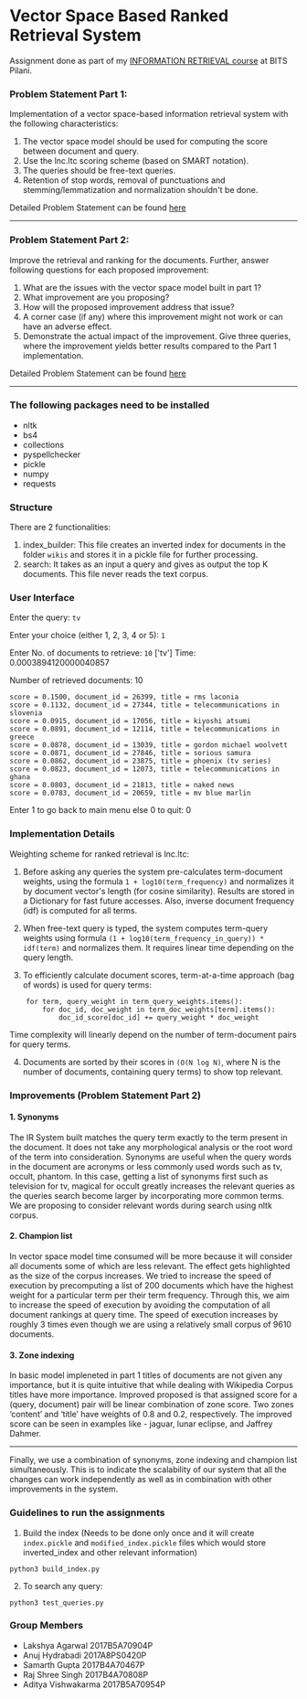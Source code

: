 # Vector Space Based Ranked Retrieval System

Assignment done as part of my <u>INFORMATION RETRIEVAL course</u> at BITS Pilani.

### Problem Statement Part 1:
Implementation of a vector space-based information retrieval system with the following characteristics:
1. The vector space model should be used for computing the score between document and query.
2. Use the lnc.ltc scoring scheme (based on SMART notation).
3. The queries should be free-text queries.
4. Retention of stop words, removal of punctuations and stemming/lemmatization and normalization shouldn't be done.

Detailed Problem Statement can be found [here](https://github.com/lakshya0904/RankedRetrievalSystem/blob/main/Assignment_IR_RS-1.pdf)
<hr>

### Problem Statement Part 2:
Improve the retrieval and ranking for the documents. Further, answer following questions for each proposed improvement:
1. What are the issues with the vector space model built in part 1?
2. What improvement are you proposing?
3. How will the proposed improvement address that issue?
4. A corner case (if any) where this improvement might not work or can have an adverse effect.
5. Demonstrate the actual impact of the improvement. Give three queries, where the improvement yields better results compared to the Part 1 implementation.

Detailed Problem Statement can be found [here](https://github.com/lakshya0904/RankedRetrievalSystem/blob/main/Assignment_IR_RS-1.pdf)
<hr>

### The following packages need to be installed

- nltk
- bs4
- collections
- pyspellchecker
- pickle
- numpy
- requests

### Structure

There are 2 functionalities:

1. index_builder: This file creates an inverted index for documents in the folder `wikis` and stores it in a pickle file for further processing.
2. search: It takes as an input a query and gives as output the top K documents. This file never reads the text corpus.

### User Interface

Enter the query: `tv`

Enter your choice (either 1, 2, 3, 4 or 5): `1`

Enter No. of documents to retrieve: `10`
['tv']
Time:  0.0003894120000040857

Number of retrieved documents: 10

```
score = 0.1500, document_id = 26399, title = rms laconia
score = 0.1132, document_id = 27344, title = telecommunications in slovenia
score = 0.0915, document_id = 17056, title = kiyoshi atsumi
score = 0.0891, document_id = 12114, title = telecommunications in greece
score = 0.0878, document_id = 13039, title = gordon michael woolvett
score = 0.0871, document_id = 27846, title = sorious samura
score = 0.0862, document_id = 23875, title = phoenix (tv series)
score = 0.0823, document_id = 12073, title = telecommunications in ghana
score = 0.0803, document_id = 21813, title = naked news
score = 0.0783, document_id = 20659, title = mv blue marlin
```

Enter 1 to go back to main menu else 0 to quit: 0

### Implementation Details

Weighting scheme for ranked retrieval is lnc.ltc:

1. Before asking any queries the system pre-calculates term-document weights, using the formula `1 + log10(term_frequency)` and normalizes it by document vector's length (for cosine similarity). Results are stored in a Dictionary for fast future accesses. Also, inverse document frequency (idf) is computed for all terms.

2. When free-text query is typed, the system computes term-query weights using formula `(1 + log10(term_frequency_in_query)) * idf(term)` and normalizes them. It requires linear time depending on the query length.

3. To efficiently calculate document scores, term-at-a-time approach (bag of words) is used for query terms:
```
	for term, query_weight in term_query_weights.items():
		for doc_id, doc_weight in term_doc_weights[term].items():
			doc_id_score[doc_id] += query_weight * doc_weight
```
Time complexity will linearly depend on the number of term-document pairs for query terms.

4. Documents are sorted by their scores in `(O(N log N)`, where N is the number of documents, containing query terms) to show top relevant.

### Improvements (Problem Statement Part 2)

#### 1. Synonyms
The IR System built matches the query term exactly to the term present in the document. It does not take any morphological analysis or the root word of the term into consideration. Synonyms are useful when the query words in the document are acronyms or less commonly used words such as tv, occult, phantom. In this case, getting a list of synonyms first such as television for tv, magical for occult greatly increases the relevant queries as the queries search become larger by incorporating more common terms. We are proposing to consider relevant words during search using nltk corpus.

#### 2. Champion list
In vector space model time consumed will be more because it will consider all documents some of which are less relevant. The effect gets highlighted as the size of the corpus increases. We tried to increase the speed of execution by precomputing a list of 200 documents which have the highest weight for a particular term per their term frequency. Through this, we aim to increase the speed of execution by avoiding the computation of all document rankings at query time. The speed of execution increases by roughly 3 times even though we are using a relatively small corpus of 9610 documents.

#### 3. Zone indexing
In basic model impleneted in part 1 titles of documents are not given any importance, but it is quite intuitive that while dealing with Wikipedia Corpus titles have more importance. Improved proposed is that assigned score for a (query, document) pair will be linear combination of zone score. Two zones ‘content’ and ‘title’ have weights of 0.8 and 0.2, respectively. The improved score can be seen in examples like - jaguar, lunar eclipse, and Jaffrey Dahmer.

<hr>
Finally, we use a combination of synonyms, zone indexing and champion list simultaneously. This is to indicate the scalability of our system that all the changes can work independently as well as in combination with other improvements in the system.


### Guidelines to run the assignments

1. Build the index (Needs to be done only once and it will create `index.pickle` and `modified_index.pickle` files which would store inverted_index and other relevant information)

```
python3 build_index.py
```

2. To search any query:

```
python3 test_queries.py
```


### Group Members

- Lakshya Agarwal 2017B5A70904P
- Anuj Hydrabadi 2017A8PS0420P
- Samarth Gupta 2017B4A70467P
- Raj Shree Singh 2017B4A70808P
- Aditya Vishwakarma 2017B5A70954P
